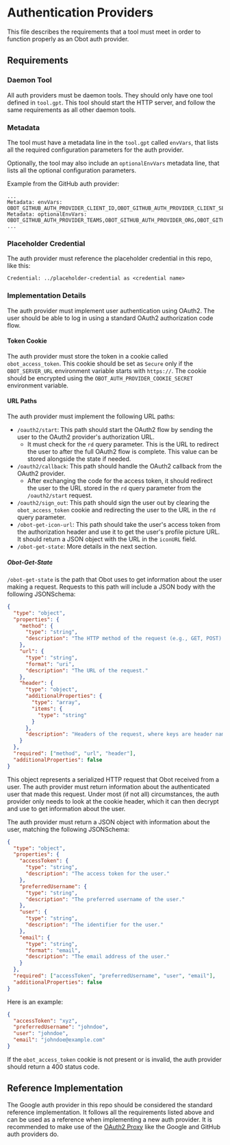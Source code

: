 # Authentication Providers

This file describes the requirements that a tool must meet in order to function properly as an Obot auth provider.

## Requirements

### Daemon Tool

All auth providers must be daemon tools. They should only have one tool defined in `tool.gpt`.
This tool should start the HTTP server, and follow the same requirements as all other daemon tools.

### Metadata

The tool must have a metadata line in the `tool.gpt` called `envVars`, that lists all the required configuration
parameters for the auth provider.

Optionally, the tool may also include an `optionalEnvVars` metadata line, that lists all the optional configuration parameters.

Example from the GitHub auth provider:

```
...
Metadata: envVars: OBOT_GITHUB_AUTH_PROVIDER_CLIENT_ID,OBOT_GITHUB_AUTH_PROVIDER_CLIENT_SECRET,OBOT_AUTH_PROVIDER_COOKIE_SECRET,OBOT_AUTH_PROVIDER_EMAIL_DOMAINS
Metadata: optionalEnvVars: OBOT_GITHUB_AUTH_PROVIDER_TEAMS,OBOT_GITHUB_AUTH_PROVIDER_ORG,OBOT_GITHUB_AUTH_PROVIDER_REPO,OBOT_GITHUB_AUTH_PROVIDER_TOKEN,OBOT_GITHUB_AUTH_PROVIDER_ALLOW_USERS
...
```

### Placeholder Credential

The auth provider must reference the placeholder credential in this repo, like this:

```
Credential: ../placeholder-credential as <credential name>
```

### Implementation Details

The auth provider must implement user authentication using OAuth2. The user should be able to log in using a standard
OAuth2 authorization code flow.

#### Token Cookie

The auth provider must store the token in a cookie called `obot_access_token`.
This cookie should be set as `Secure` only if the `OBOT_SERVER_URL` environment variable starts with `https://`.
The cookie should be encrypted using the `OBOT_AUTH_PROVIDER_COOKIE_SECRET` environment variable.

#### URL Paths

The auth provider must implement the following URL paths:

- `/oauth2/start`: This path should start the OAuth2 flow by sending the user to the OAuth2 provider's authorization URL.
  - It must check for the `rd` query parameter. This is the URL to redirect the user to after the full OAuth2 flow is complete.
    This value can be stored alongside the state if needed.
- `/oauth2/callback`: This path should handle the OAuth2 callback from the OAuth2 provider.
  - After exchanging the code for the access token, it should redirect the user to the URL stored in the `rd` query parameter
    from the `/oauth2/start` request.
- `/oauth2/sign_out`: This path should sign the user out by clearing the `obot_access_token` cookie and redirecting the user to
  the URL in the `rd` query parameter.
- `/obot-get-icon-url`: This path should take the user's access token from the authorization header and use it to get
  the user's profile picture URL. It should return a JSON object with the URL in the `iconURL` field.
- `/obot-get-state`: More details in the next section.

##### Obot-Get-State

`/obot-get-state` is the path that Obot uses to get information about the user making a request.
Requests to this path will include a JSON body with the following JSONSchema:

```json
{
  "type": "object",
  "properties": {
    "method": {
      "type": "string",
      "description": "The HTTP method of the request (e.g., GET, POST)."
    },
    "url": {
      "type": "string",
      "format": "uri",
      "description": "The URL of the request."
    },
    "header": {
      "type": "object",
      "additionalProperties": {
        "type": "array",
        "items": {
          "type": "string"
        }
      },
      "description": "Headers of the request, where keys are header names and values are arrays of header values."
    }
  },
  "required": ["method", "url", "header"],
  "additionalProperties": false
}
```

This object represents a serialized HTTP request that Obot received from a user.
The auth provider must return information about the authenticated user that made this request.
Under most (if not all) circumstances, the auth provider only needs to look at the cookie header,
which it can then decrypt and use to get information about the user.

The auth provider must return a JSON object with information about the user,
matching the following JSONSchema:

```json
{
  "type": "object",
  "properties": {
    "accessToken": {
      "type": "string",
      "description": "The access token for the user."
    },
    "preferredUsername": {
      "type": "string",
      "description": "The preferred username of the user."
    },
    "user": {
      "type": "string",
      "description": "The identifier for the user."
    },
    "email": {
      "type": "string",
      "format": "email",
      "description": "The email address of the user."
    }
  },
  "required": ["accessToken", "preferredUsername", "user", "email"],
  "additionalProperties": false
}
```

Here is an example:

```json
{
  "accessToken": "xyz",
  "preferredUsername": "johndoe",
  "user": "johndoe",
  "email": "johndoe@example.com"
}
```

If the `obot_access_token` cookie is not present or is invalid, the auth provider should return a 400 status code.

## Reference Implementation

The Google auth provider in this repo should be considered the standard reference implementation.
It follows all the requirements listed above and can be used as a reference when implementing a new auth provider.
It is recommended to make use of the [OAuth2 Proxy](https://github.com/obot-platform/oauth2-proxy) like the Google and GitHub auth providers do.
